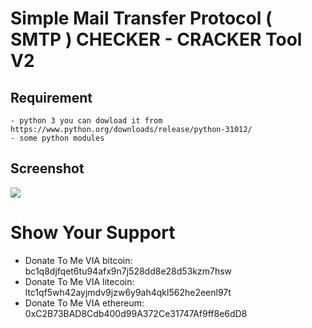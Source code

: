 
#   Simple Mail Transfer Protocol ( SMTP ) CHECKER - CRACKER Tool V2


**Requirement**
----------

```
- python 3 you can dowload it from https://www.python.org/downloads/release/python-31012/
- some python modules
```
<h2>Screenshot</h2>
<img src="https://i.imgur.com/iOFJH41.png" style="max-width:60%;">


# Show Your Support

* Donate To Me VIA bitcoin: bc1q8djfqet6tu94afx9n7j528dd8e28d53kzm7hsw
* Donate To Me VIA litecoin: ltc1qf5wh42ayjmdv9jzw6y9ah4qkl562he2eenl97t
* Donate To Me VIA ethereum: 0xC2B73BAD8Cdb400d99A372Ce31747Af9ff8e6dD8